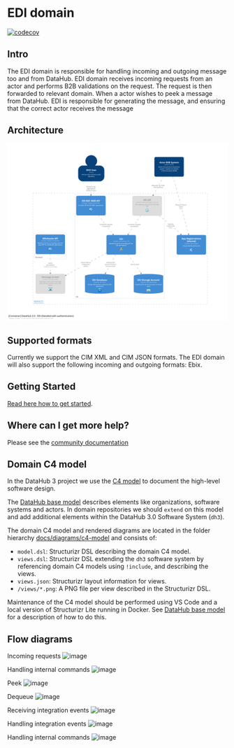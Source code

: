# EDI domain

[![codecov](https://codecov.io/gh/Energinet-DataHub/geh-edi/branch/main/graph/badge.svg?token=R80X7DC6C0)](https://codecov.io/gh/Energinet-DataHub/opengeh-edi)

## Intro

The EDI domain is responsible for handling incoming and outgoing message too and from DataHub.
EDI domain receives incoming requests from an actor and performs B2B validations on the request.
The request is then forwarded to relevant domain.
When a actor wishes to peek a message from DataHub. EDI is responsible for generating the message, and ensuring that the correct actor receives the message

## Architecture

![image](./docs/diagrams/c4-model/views/EDIDetailed.png)

## Supported formats

Currently we support the CIM XML and CIM JSON formats. The EDI domain will also support the following incoming and outgoing formats: Ebix.

## Getting Started

[Read here how to get started](https://github.com/Energinet-DataHub/green-energy-hub/blob/main/docs/getting-started.md).

## Where can I get more help?

Please see the [community documentation](https://github.com/Energinet-DataHub/green-energy-hub/blob/main/COMMUNITY.md)

## Domain C4 model

In the DataHub 3 project we use the [C4 model](https://c4model.com/) to document the high-level software design.

The [DataHub base model](https://github.com/Energinet-DataHub/opengeh-arch-diagrams#datahub-base-model) describes elements like organizations, software systems and actors. In domain repositories we should `extend` on this model and add additional elements within the DataHub 3.0 Software System (`dh3`).

The domain C4 model and rendered diagrams are located in the folder hierarchy [docs/diagrams/c4-model](./docs/diagrams/c4-model/) and consists of:

- `model.dsl`: Structurizr DSL describing the domain C4 model.
- `views.dsl`: Structurizr DSL extending the `dh3` software system by referencing domain C4 models using `!include`, and describing the views.
- `views.json`: Structurizr layout information for views.
- `/views/*.png`: A PNG file per view described in the Structurizr DSL.

Maintenance of the C4 model should be performed using VS Code and a local version of Structurizr Lite running in Docker. See [DataHub base model](https://github.com/Energinet-DataHub/opengeh-arch-diagrams#datahub-base-model) for a description of how to do this.

## Flow diagrams

Incoming requests
![image](https://github.com/Energinet-DataHub/opengeh-edi/assets/122119488/7f163627-763c-4d16-8b9c-34027d5c0815)

Handling internal commands
![image](https://github.com/Energinet-DataHub/opengeh-edi/assets/122119488/ae7d233a-60be-409e-9ff1-753863b01e8d)

Peek
![image](https://github.com/Energinet-DataHub/opengeh-edi/assets/122119488/96035920-925d-4537-bcc3-a202d11f6276)

Dequeue
![image](https://github.com/Energinet-DataHub/opengeh-edi/assets/122119488/b8b8daa7-47a2-4ee0-9d63-0675eb427bc2)

Receiving integration events
![image](https://github.com/Energinet-DataHub/opengeh-edi/assets/122119488/9ec732b1-8052-4eec-9644-bb6d21b2a603)

Handling integration events
![image](https://github.com/Energinet-DataHub/opengeh-edi/assets/122119488/d229bb80-e8eb-4c46-9f95-3c723a91bd9a)

Handling internal commands
![image](https://github.com/Energinet-DataHub/opengeh-edi/assets/122119488/d552c1fc-05e8-4fca-9876-ed2de62414d1)
